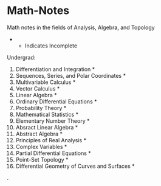 # Math-Notes

Math notes in the fields of Analysis, Algebra, and Topology 

* - Indicates Incomplete


Undergrad:
1. Differentiation and Integration *
2. Sequences, Series, and Polar Coordinates *
3. Multivariable Calculus *
5. Vector Calculus *
6. Linear Algebra *
7. Ordinary Differential Equations *
9. Probability Theory *
10. Mathematical Statistics *
1. Elementary Number Theory *
2. Absract Linear Algebra  *
3. Abstract Algebra *
6. Principles of Real Analysis *
9. Complex Variables *
11. Partial Differential Equations *
12. Point-Set Topology *
14. Differential Geometry of Curves and Surfaces *










   











       

    
  .   













